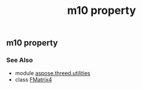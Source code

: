 ﻿---
title: m10 property
second_title: Aspose.3D for Python via .NET API References
description: 
type: docs
weight: 110
url: /python-net/aspose.threed.utilities/fmatrix4/m10/
is_root: false
---

## m10 property


### See Also
* module [aspose.threed.utilities](../../)
* class [FMatrix4](/3d/python-net/aspose.threed.utilities/fmatrix4)

